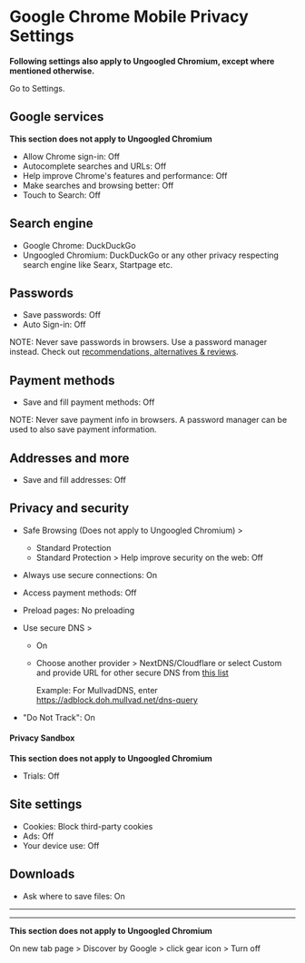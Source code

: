 # Google Chrome Mobile Privacy Settings

**Following settings also apply to Ungoogled Chromium, except where mentioned otherwise.**

Go to Settings.



## Google services
**This section does not apply to Ungoogled Chromium**

- Allow Chrome sign-in: Off
- Autocomplete searches and URLs: Off
- Help improve Chrome's features and performance: Off
- Make searches and browsing better: Off
- Touch to Search: Off



## Search engine
- Google Chrome: DuckDuckGo
- Ungoogled Chromium: DuckDuckGo or any other privacy respecting search engine like Searx, Startpage etc.



## Passwords
- Save passwords: Off
- Auto Sign-in: Off

NOTE: Never save passwords in browsers. Use a password manager instead. Check out [recommendations, alternatives & reviews](https://github.com/the-weird-aquarian/privacy-settings#recommendations-alternatives--reviews).



## Payment methods
- Save and fill payment methods: Off

NOTE: Never save payment info in browsers. A password manager can be used to also save payment information.



## Addresses and more
- Save and fill addresses: Off



## Privacy and security
- Safe Browsing (Does not apply to Ungoogled Chromium) >
  - Standard Protection
  - Standard Protection > Help improve security on the web: Off
- Always use secure connections: On
- Access payment methods: Off
- Preload pages: No preloading
- Use secure DNS > 
  - On
  - Choose another provider > NextDNS/Cloudflare or select Custom and provide URL for other secure DNS from [this list](https://www.privacyguides.org/dns/)

    Example: For MullvadDNS, enter https://adblock.doh.mullvad.net/dns-query

- "Do Not Track": On

#### Privacy Sandbox
**This section does not apply to Ungoogled Chromium**
- Trials: Off



## Site settings
- Cookies: Block third-party cookies
- Ads: Off
- Your device use: Off



## Downloads
- Ask where to save files: On

---
---

**This section does not apply to Ungoogled Chromium**

On new tab page > Discover by Google > click gear icon > Turn off
